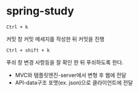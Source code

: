 # spring-study
```
Ctrl + k
```
커밋 창
커밋 메세지를 작성한 뒤 커밋을 진행

```
Ctrl + shift + k
```

푸쉬 창
변경 사항등을 잘 확인 한 뒤 푸쉬하도록 한다.


- MVC와 템플릿엔진-server에서 변형 후 웹에 전달
- API-data구조 포맷(ex. json)으로 클라이언트에 전달
